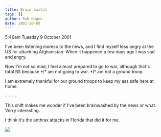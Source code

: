 ```yaml
---
title: Brain switch
tags: []
author: Rob Nugen
date: 2001-10-09
---
```


<p class=date>5:46am Tuesday 9 October 2001</p>

<p>I've been listening moreso to the news, and I find
myself less angry at the US for attacking Afghanistan.
 When it happened a few days ago I was sad and
angry.</p>

<p>Now I'm not so mad; I feel almost prepared to go to
war, although that's total BS because *I* am not going
to war. *I* am not a ground troop.</p>

<p>I am extremely thankful for our ground troops to
keep my ass safe here at home.</p>

<p>- - - -</p>

<p>This shift makes me wonder if I've been brainwashed
by the news or what.  Verry interesting.</p>

<p>I think it's the anthrax attacks in Florida that
did it for me.</p>

<p><img src="/images/rob/wL-ROB.gif"/></p>
